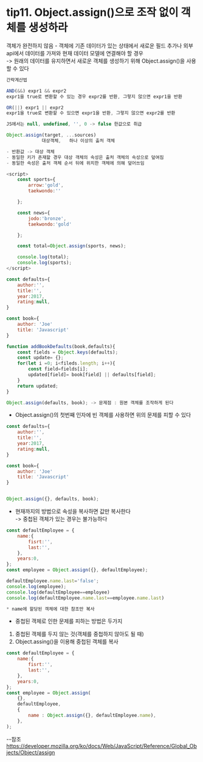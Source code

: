 tip11. Object.assign()으로 조작 없이 객체를 생성하라
========

객체가 완전하지 않음 - 객체에 기존 데이터가 있는 상태에서 새로운 필드 추가나 외부 api에서 데이터를 가져와 현재 데이터 모델에 연결해야 할 경우
<br>-> 원래의 데이터를 유지하면서 새로운 객체를 생성하기 위해 Object.assign()을 사용할 수 있다



```javascript
간략계산법

AND(&&) expr1 && expr2
expr1을 true로 변환할 수 있는 경우 expr2를 반환, 그렇지 않으면 expr1을 반환

OR(||) expr1 || expr2
expr1을 true로 변환할 수 있으면 expr1을 반환, 그렇지 않으면 expr2를 반환

JS에서는 null, undefined, '', 0 -> false 한값으로 취급
```

```javascript
Object.assign(target, ...sources)
             대상객체,   하나 이상의 출처 객체

- 반환값 -> 대상 객체
- 동일한 키가 존재할 경우 대상 객체의 속성은 출처 객체의 속성으로 덮여짐
- 동일한 속성은 출처 객체 순서 뒤에 위치한 객체에 의해 덮어쓰임
```

```javascript
<script>
    const sports={
        arrow:'gold',
        taekwondo:''

    };

    const news={
        jodo:'bronze',
        taekwondo:'gold'

    };

    const total=Object.assign(sports, news);

    console.log(total);
    console.log(sports);
</script>
```



```javascript
const defaults={
    author:'',
    title:'',
    year:2017,
    rating:null,
}

const book={
    author: 'Joe'
    title: 'Javascript'
}

function addBookDefaults(book,defaults){
    const fields = Object.keys(defaults);
    const update= {};
    for(let i =0; i<fileds.length; i++){
        const field=fields[i];
        updated[field]= book[field] || defaults[field];
    }
    return updated;
}

Object.assign(defaults, book); -> 문제점 : 원본 객체를 조작하게 된다
```

- Object.assign()의 첫번째 인자에 빈 객체를 사용하면 위의 문제를 피할 수 있다

```javascript
const defaults={
    author:'',
    title:'',
    year:2017,
    rating:null,
}

const book={
    author: 'Joe'
    title: 'Javascript'
}


Object.assign({}, defaults, book); 
```

- 현재까지의 방법으로 속성을 복사하면 값만 복사한다
<br>-> 중첩된 객체가 있는 경우는 불가능하다

```javascript
const defaultEmployee = {
    name:{
        fisrt:'',
        last:'',
    },
    years:0,
};
const employee = Object.assign({}, defaultEmployee);

defaultEmployee.name.last='false';
console.log(employee);
console.log(defaultEmployee==employee)
console.log(defaultEmployee.name.last==employee.name.last)

* name에 할당된 객체에 대한 참조만 복사
```

- 중첩된 객체로 인한 문제를 피하는 방법은 두가지
1. 중첩된 객체를 두지 않는 것(객체를 중첩하지 않아도 될 때)
1. Object.assing()을 이용해 중첩된 객체를 복사

```javascript
const defaultEmployee = {
    name:{
        fisrt:'',
        last:'',
    },
    years:0,
};
const employee = Object.assign(
    {}, 
    defaultEmployee,
    {
        name : Object.assign({}, defaultEmployee.name),
    },
);
```

--참조
https://developer.mozilla.org/ko/docs/Web/JavaScript/Reference/Global_Objects/Object/assign